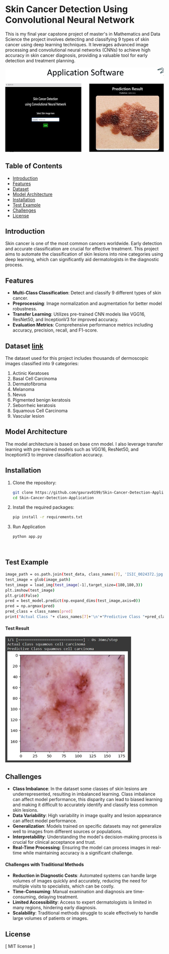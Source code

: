 # Skin Cancer Detection Using Convolutional Neural Network

This is my final year capstone project of master's in Mathematics and Data Science the project involves detecting and classifying 9 types of skin cancer using deep learning techniques. It leverages advanced image processing and convolutional neural networks (CNNs) to achieve high accuracy in skin cancer diagnosis, providing a valuable tool for early detection and treatment planning.

<img src="static/img.jpg" alt="Getting Started" width="600"/>


## Table of Contents

- [Introduction](#introduction)
- [Features](#features)
- [Dataset](#dataset)
- [Model Architecture](#model-architecture)
- [Installation](#installation)
- [Test Example](#test-example)
- [Challenges](#challenges)
- [License](#license)

## Introduction

Skin cancer is one of the most common cancers worldwide. Early detection and accurate classification are crucial for effective treatment. This project aims to automate the classification of skin lesions into nine categories using deep learning, which can significantly aid dermatologists in the diagnostic process.

## Features

- **Multi-Class Classification**: Detect and classify 9 different types of skin cancer.
- **Preprocessing**: Image normalization and augmentation for better model robustness.
- **Transfer Learning**: Utilizes pre-trained CNN models like VGG16, ResNet50, and InceptionV3 for improved accuracy.
- **Evaluation Metrics**: Comprehensive performance metrics including accuracy, precision, recall, and F1-score.

## Dataset <a href="https://www.kaggle.com/datasets/nodoubttome/skin-cancer9-classesisic/" target="_blank">link</a>
The dataset used for this project includes thousands of dermoscopic images classified into 9 categories:
1. Actinic Keratoses
2. Basal Cell Carcinoma
3. Dermatofibroma
4. Melanoma
5. Nevus
6. Pigmented benign keratosis
7. Seborrheic keratosis
8. Squamous Cell Carcinoma
9. Vascular lesion


## Model Architecture

The model architecture is based on base cnn model. I also leverage transfer learning with pre-trained models such as VGG16, ResNet50, and InceptionV3 to improve classification accuracy.

## Installation

1. Clone the repository:
    ```sh
    git clone https://github.com/gaurav0199/Skin-Cancer-Detection-Application.git
    cd Skin-Cancer-Detection-Application
    ```

2. Install the required packages:
    ```sh
    pip install -r requirements.txt
    ```
3. Run Application
    ```sh
    python app.py
    ```
<br>


## Test Example
```sh
image_path = os.path.join(test_data, class_names[7], 'ISIC_0024372.jpg')
test_image = glob(image_path)
test_image = load_img(test_image[-1],target_size=(180,180,3))
plt.imshow(test_image)
plt.grid(False)
pred = best_model.predict(np.expand_dims(test_image,axis=0))
pred = np.argmax(pred)
pred_class = class_names[pred]
print("Actual Class "+ class_names[7]+'\n'+"Predictive Class "+pred_class )
```
#### Test Result
<img src="static/result.jpg" alt="Getting Started" width="400" height="400"/>

## Challenges

- **Class Imbalance**: In the dataset some classes of skin lesions are underrepresented, resulting in imbalanced learning. Class imbalance can affect model performance, this disparity can lead to biased learning and making it difficult to accurately identify and classify less common skin lesions.
- **Data Variability**: High variability in image quality and lesion appearance can affect model performance.
- **Generalization**: Models trained on specific datasets may not generalize well to images from different sources or populations.
- **Interpretability**: Understanding the model's decision-making process is crucial for clinical acceptance and trust.
- **Real-Time Processing**: Ensuring the model can process images in real-time while maintaining accuracy is a significant challenge.

#### Challenges with Traditional Methods
- **Reduction in Diagnostic Costs**: Automated systems can handle large volumes of images quickly and accurately, reducing the need for multiple visits to specialists, which can be costly.
- **Time-Consuming**: Manual examination and diagnosis are time-consuming, delaying treatment.
- **Limited Accessibility**: Access to expert dermatologists is limited in many regions, hindering early diagnosis.
- **Scalability**: Traditional methods struggle to scale effectively to handle large volumes of patients or images.



## License
[ MIT license ]

